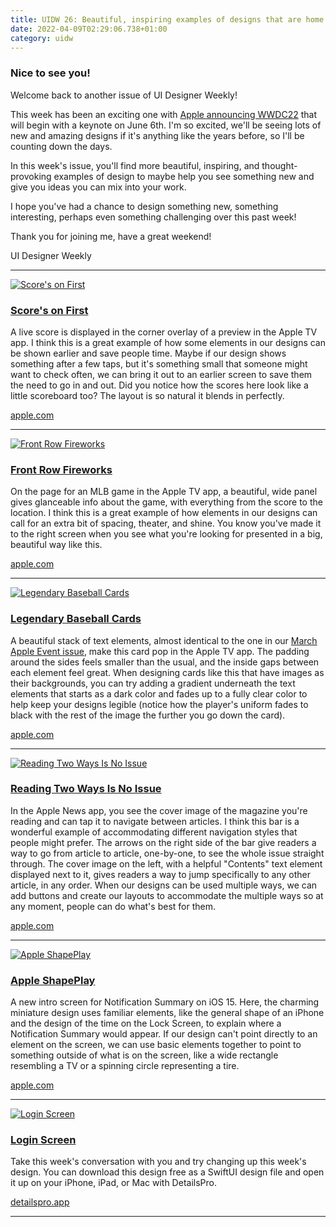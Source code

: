 ```yaml
---
title: UIDW 26: Beautiful, inspiring examples of designs that are home runs on iOS 15.
date: 2022-04-09T02:29:06.738+01:00
category: uidw
---
```


### Nice to see you!

Welcome back to another issue of UI Designer Weekly!

This week has been an exciting one with [Apple announcing WWDC22](https://cur.at/uf4KGYX?m=web) that will begin with a keynote on June 6th. I'm so excited, we'll be seeing lots of new and amazing designs if it's anything like the years before, so I'll be counting down the days.

In this week's issue, you'll find more beautiful, inspiring, and thought-provoking examples of design to maybe help you see something new and give you ideas you can mix into your work.

I hope you've had a chance to design something new, something interesting, perhaps even something challenging over this past week!

Thank you for joining me, have a great weekend!

 UI Designer Weekly 

---

[![](https://assets.sahandnayebaziz.org/score's-on-first.jpeg "Score's on First")](https://cur.at/fo73Qv5?m=web) 

### [Score's on First](https://cur.at/fo73Qv5?m=web)

A live score is displayed in the corner overlay of a preview in the Apple TV app. I think this is a great example of how some elements in our designs can be shown earlier and save people time. Maybe if our design shows something after a few taps, but it's something small that someone might want to check often, we can bring it out to an earlier screen to save them the need to go in and out. Did you notice how the scores here look like a little scoreboard too? The layout is so natural it blends in perfectly.

[apple.com](https://cur.at/fo73Qv5?m=web) 

---

[![](https://assets.sahandnayebaziz.org/front-row-fireworks.jpeg "Front Row Fireworks")](https://cur.at/vtKMdNv?m=web) 

### [Front Row Fireworks](https://cur.at/vtKMdNv?m=web)

On the page for an MLB game in the Apple TV app, a beautiful, wide panel gives glanceable info about the game, with everything from the score to the location. I think this is a great example of how elements in our designs can call for an extra bit of spacing, theater, and shine. You know you've made it to the right screen when you see what you're looking for presented in a big, beautiful way like this.

[apple.com](https://cur.at/vtKMdNv?m=web) 

---

[![](https://assets.sahandnayebaziz.org/legendary-baseball-cards.jpeg "Legendary Baseball Cards")](https://cur.at/BisE5PY?m=web) 

### [Legendary Baseball Cards](https://cur.at/BisE5PY?m=web)

A beautiful stack of text elements, almost identical to the one in our [March Apple Event issue](https://cur.at/qRiDd4p?m=web), make this card pop in the Apple TV app. The padding around the sides feels smaller than the usual, and the inside gaps between each element feel great. When designing cards like this that have images as their backgrounds, you can try adding a gradient underneath the text elements that starts as a dark color and fades up to a fully clear color to help keep your designs legible (notice how the player's uniform fades to black with the rest of the image the further you go down the card).

[apple.com](https://cur.at/BisE5PY?m=web) 

---

[![](https://assets.sahandnayebaziz.org/reading-two-ways-is-no-issue.jpeg "Reading Two Ways Is No Issue")](https://cur.at/GBlhG2J?m=web) 

### [Reading Two Ways Is No Issue](https://cur.at/GBlhG2J?m=web)

In the Apple News app, you see the cover image of the magazine you're reading and can tap it to navigate between articles. I think this bar is a wonderful example of accommodating different navigation styles that people might prefer. The arrows on the right side of the bar give readers a way to go from article to article, one-by-one, to see the whole issue straight through. The cover image on the left, with a helpful "Contents" text element displayed next to it, gives readers a way to jump specifically to any other article, in any order. When our designs can be used multiple ways, we can add buttons and create our layouts to accommodate the multiple ways so at any moment, people can do what's best for them.

[apple.com](https://cur.at/GBlhG2J?m=web) 

---

[![](https://assets.sahandnayebaziz.org/apple-shapeplay.jpeg "Apple ShapePlay")](https://cur.at/S9ZElah?m=web) 

### [Apple ShapePlay](https://cur.at/S9ZElah?m=web)

A new intro screen for Notification Summary on iOS 15\. Here, the charming miniature design uses familiar elements, like the general shape of an iPhone and the design of the time on the Lock Screen, to explain where a Notification Summary would appear. If our design can't point directly to an element on the screen, we can use basic elements together to point to something outside of what is on the screen, like a wide rectangle resembling a TV or a spinning circle representing a tire.

[apple.com](https://cur.at/S9ZElah?m=web) 

---

[![](https://assets.sahandnayebaziz.org/login-screen.jpeg "Login Screen")](https://cur.at/JESojCp?m=web) 

### [Login Screen](https://cur.at/JESojCp?m=web)

Take this week's conversation with you and try changing up this week's design. You can download this design free as a SwiftUI design file and open it up on your iPhone, iPad, or Mac with DetailsPro.

[detailspro.app](https://cur.at/JESojCp?m=web) 

---